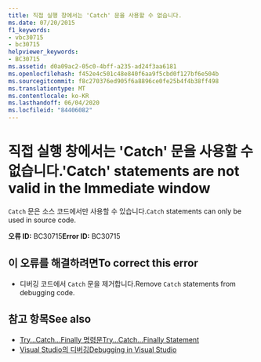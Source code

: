 ```yaml
---
title: 직접 실행 창에서는 'Catch' 문을 사용할 수 없습니다.
ms.date: 07/20/2015
f1_keywords:
- vbc30715
- bc30715
helpviewer_keywords:
- BC30715
ms.assetid: d0a09ac2-05c0-4bff-a235-ad24f3aa6181
ms.openlocfilehash: f452e4c501c48e840f6aa9f5cbd0f127bf6e504b
ms.sourcegitcommit: f8c270376ed905f6a8896ce0fe25b4f4b38ff498
ms.translationtype: MT
ms.contentlocale: ko-KR
ms.lasthandoff: 06/04/2020
ms.locfileid: "84406082"
---
```

# <a name="catch-statements-are-not-valid-in-the-immediate-window"></a><span data-ttu-id="77984-102">직접 실행 창에서는 'Catch' 문을 사용할 수 없습니다.</span><span class="sxs-lookup"><span data-stu-id="77984-102">'Catch' statements are not valid in the Immediate window</span></span>
<span data-ttu-id="77984-103">`Catch` 문은 소스 코드에서만 사용할 수 있습니다.</span><span class="sxs-lookup"><span data-stu-id="77984-103">`Catch` statements can only be used in source code.</span></span>  
  
 <span data-ttu-id="77984-104">**오류 ID:** BC30715</span><span class="sxs-lookup"><span data-stu-id="77984-104">**Error ID:** BC30715</span></span>  
  
## <a name="to-correct-this-error"></a><span data-ttu-id="77984-105">이 오류를 해결하려면</span><span class="sxs-lookup"><span data-stu-id="77984-105">To correct this error</span></span>  
  
- <span data-ttu-id="77984-106">디버깅 코드에서 `Catch` 문을 제거합니다.</span><span class="sxs-lookup"><span data-stu-id="77984-106">Remove `Catch` statements from debugging code.</span></span>  
  
## <a name="see-also"></a><span data-ttu-id="77984-107">참고 항목</span><span class="sxs-lookup"><span data-stu-id="77984-107">See also</span></span>

- [<span data-ttu-id="77984-108">Try...Catch...Finally 명령문</span><span class="sxs-lookup"><span data-stu-id="77984-108">Try...Catch...Finally Statement</span></span>](../language-reference/statements/try-catch-finally-statement.md)
- [<span data-ttu-id="77984-109">Visual Studio의 디버깅</span><span class="sxs-lookup"><span data-stu-id="77984-109">Debugging in Visual Studio</span></span>](/visualstudio/debugger/debugger-feature-tour)
